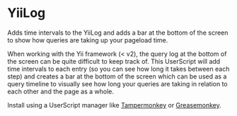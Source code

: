 # YiiLog
Adds time intervals to the YiiLog and adds a bar at the bottom of the screen to show how queries are taking up your pageload time.

When working with the Yii framework (< v2), the query log at the bottom of the screen can be quite difficult to keep track of. This UserScript will add time intervals to each entry (so you can see how long it takes between each step) and creates a bar at the bottom of the screen which can be used as a query timeline to visually see how long your queries are taking in relation to each other and the page as a whole.

Install using a UserScript manager like [Tampermonkey](https://chrome.google.com/webstore/detail/tampermonkey/dhdgffkkebhmkfjojejmpbldmpobfkfo?hl=en) or [Greasemonkey](https://addons.mozilla.org/en-us/firefox/addon/greasemonkey/).
